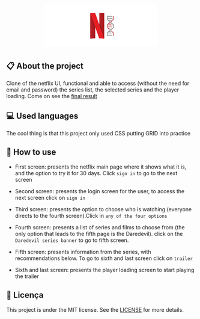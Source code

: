 
<h1 align="center">
    <img src="./images/icon-repo-netflix.png" alt="Netflix Clone by Jhony Walker" width="300px" />
</h1>

## :clipboard: About the project

Clone of the netflix UI, functional and able to access (without the need for email and password) the series list, the selected series and the player loading. Come on see the [final result](https://jhonywalker-pixel.github.io/netflix-simpleui/)

## :computer: Used languages

The cool thing is that this project only used CSS putting GRID into practice

## :bookmark: How to use

 - First screen: presents the netflix main page where it shows what it is, and the option to try it for 30 days. Click ```sign in``` to go to the next screen

 - Second screen: presents the login screen for the user, to access the next screen click on ```sign in```

 - Third screen: presents the option to choose who is watching (everyone directs to the fourth screen).Click in ```any of the four options```

 - Fourth screen: presents a list of series and films to choose from (the only option that leads to the fifth page is the Daredevil). click on the ```Daredevil series banner``` to go to fifth screen.

 - Fifth screen: presents information from the series, with recommendations below. To go to sixth and last screen click on ```trailer```

 - Sixth and last screen: presents the player loading screen to start playing the trailer


## :book: Licença

This project is under the MIT license. See the [LICENSE](LICENSE.md) for more details.
